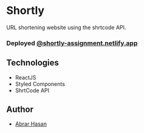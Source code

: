 # Shortly

URL shortening website using the shrtcode API.

### Deployed [@shortly-assignment.netlify.app](https://shortly-assignment.netlify.app)

## Technologies

-   ReactJS
-   Styled Components
-   ShrtCode API

## Author

-   [Abrar Hasan](https://github.com/Abrar0204/)
